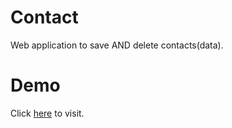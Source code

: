 # Contact
Web application to save AND delete contacts(data).

# Demo
Click [here](https://tamanchichan.github.io/saved-contact/) to visit.
